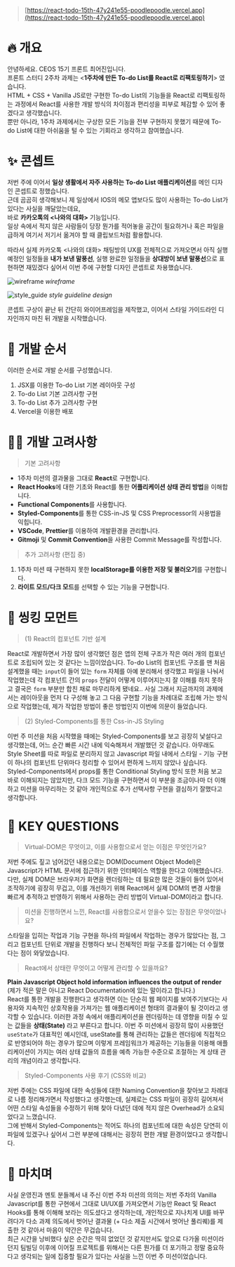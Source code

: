 > [https://react-todo-15th-47y241e55-poodlepoodle.vercel.app](https://react-todo-15th-47y241e55-poodlepoodle.vercel.app)

# 🔥 개요

안녕하세요. CEOS 15기 프론트 최어진입니다.  
프론트 스터디 2주차 과제는
<**1주차에 만든 To-do List를 React로 리팩토링하기**> 였습니다.  
HTML + CSS + Vanilla JS로만 구현한 To-do List의 기능들을
React로 리팩토링하는 과정에서 React를 사용한 개발 방식의 차이점과 편리성을
피부로 체감할 수 있어 좋겠다고 생각했습니다.  
뿐만 아니라, 1주차 과제에서는 구상한 모든 기능을 전부 구현하지 못했기 때문에
To-do List에 대한 아쉬움을 털 수 있는 기회라고 생각하고 참여했습니다.  

# ✨ 콘셉트

저번 주에 이어서 **일상 생활에서 자주 사용하는 To-do List 애플리케이션**를
메인 디자인 콘셉트로 정했습니다.  
근데 곰곰히 생각해보니 제 일상에서 IOS의 메모 앱보다도
많이 사용하는 To-do List가 있다는 사실을 깨달았는데요,  
바로 **카카오톡의 <나와의 대화>** 기능입니다.  
일상 속에서 적지 않은 사람들이 당장 뭔가를 적어놓을 공간이 필요하거나
혹은 파일을 급하게 여기서 저기서 옮겨야 할 때 클립보드처럼 활용합니다.  

따라서 실제 카카오톡 <나와의 대화> 채팅방의 UX를 전체적으로 가져오면서
아직 실행 예정인 일정들을 **내가 보낸 말풍선**,
실행 완료한 일정들을 **상대방이 보낸 말풍선**으로 표현하면 재밌겠다 싶어서
이번 주에 구현할 디자인 콘셉트로 차용했습니다.  

![wireframe](https://user-images.githubusercontent.com/6462456/160066065-4a400c28-07e1-4ba4-b7a2-3f321fff9f57.jpg)
_wireframe_

![style_guide](https://user-images.githubusercontent.com/6462456/160102817-b8077fcf-bd83-4dcd-a3f0-27b9138ac457.jpg)
_style guideline design_

콘셉트 구상이 끝난 뒤 간단히 와이어프레임을 제작했고,
이어서 스타일 가이드라인 디자인까지 마친 뒤 개발을 시작했습니다.  

# 🧭 개발 순서

이러한 순서로 개발 순서를 구성했습니다.

1. JSX를 이용한 To-do List 기본 레이아웃 구성
2. To-do List 기본 고려사항 구현
3. To-do List 추가 고려사항 구현
4. Vercel을 이용한 배포

# ✍🏻 개발 고려사항

> 기본 고려사항
- 1주차 미션의 결과물을 그대로 **React**로 구현합니다.
- **React Hooks**에 대한 기초와 React를 통한 **어플리케이션 상태 관리 방법**을 이해합니다.
- **Functional Components**를 사용합니다.
- **Styled-Components**를 통한 CSS-in-JS 및 CSS Preprocessor의 사용법을 익힙니다.
- **VSCode**, **Prettier**를 이용하여 개발환경을 관리합니다.
- **Gitmoji** 및 **Commit Convention**을 사용한 Commit Message를 작성합니다.

> 추가 고려사항 (편집 중)
1. 1주차 미션 때 구현하지 못한 **localStorage를 이용한 저장 및 불러오기**를 구현합니다.
2. **라이트 모드/다크 모드**를 선택할 수 있는 기능을 구현합니다.  

# 🧐 씽킹 모먼트

> (1) React의 컴포넌트 기반 설계

React로 개발하면서 가장 많이 생각했던 점은 앱의 전체 구조가
작은 여러 개의 컴포넌트로 조립되어 있는 것 같다는 느낌이었습니다.
To-do List의 컴포넌트 구조를 맨 처음 설계했을 때는
`input`이 들어 있는 `form` 자체를 아예 분리해서 생각했고
파일을 나눠서 작업했는데 각 컴포넌트 간의 `props` 전달이 어떻게
이루어지는지 잘 이해를 하지 못하고 결국은 `form` 부분만
합친 채로 마무리하게 됐네요.. 사실 그래서 지금까지의 과제에서는
레이아웃을 먼저 다 구성해 놓고 그 다음 구현할 기능을 차례대로
조립해 가는 방식으로 작업했는데, 제가 작업한 방법이 좋은 방법인지
이번에 의문이 들었습니다.

> (2) Styled-Components를 통한 Css-in-JS Styling

이번 주 미션을 처음 시작했을 때에는 Styled-Components를
보고 굉장히 낯설다고 생각했는데, 어느 순간 빠른 시간 내에
익숙해져서 개발했던 것 같습니다. 아무래도 Style Sheet를 
따로 파일로 분리하지 않고 Javascript 파일 내에서
스타일 - 기능 구현이 하나의 컴포넌트 단위마다 정리할 수 있어서
편하게 느끼지 않았나 싶습니다.  
Styled-Components에서 props를 통한 Conditional Styling 방식 또한
처음 보고 바로 이해되지는 않았지만, 다크 모드 기능을 구현하면서
이 부분을 조금이나마 더 이해하고 미션을 마무리하는 것 같아 개인적으로
추가 선택사항 구현을 결심하기 잘했다고 생각합니다.  

# 📎 KEY QUESTIONS

> Virtual-DOM은 무엇이고, 이를 사용함으로서 얻는 이점은 무엇인가요?

저번 주에도 짚고 넘어갔던 내용으로는 DOM(Document Object Model)은
Javascript가 HTML 문서에 접근하기 위한 인터페이스 역할을 한다고
이해했습니다. 다만, 실제 DOM은 브라우저가 화면을 렌더링하는 데 필요한
많은 것들이 들어 있어서 조작하기에 굉장히 무겁고, 이를 개선하기 위해
React에서 실제 DOM의 변경 사항을 빠르게 추적하고 반영하기 위해서
사용하는 관리 방법이 Virtual-DOM이라고 합니다.  

> 미션을 진행하면서 느낀, React를 사용함으로서 얻을수 있는 장점은 무엇이었나요?

스타일을 입히는 작업과 기능 구현을 하나의 파일에서 작업하는 경우가 많았다는 점,
그리고 컴포넌트 단위로 개발을 진행하다 보니 전체적인 파일 구조를 잡기에는
더 수월했다는 점이 와닿았습니다.  

> React에서 상태란 무엇이고 어떻게 관리할 수 있을까요?

**Plain Javascript Object hold information influences the output of render**  
(제가 적은 말은 아니고 React Documentation에 있는 말이라고 합니다.)  
React를 통한 개발을 진행한다고 생각하면 이는 단순히 웹 페이지를 보여주기보다는
사용자와 지속적인 상호작용을 가져가는 웹 애플리케이션 형태의 결과물이 될 것이라고
생각할 수 있습니다. 이러한 과정 속에서 애플리케이션을 렌더링하는 데 영향을
미칠 수 있는 값들을 **상태(State)** 라고 부른다고 합니다.
이번 주 미션에서 굉장히 많이 사용했던 `useState`가 대표적인 예시인데,
useState를 통해 관리하는 값들은 렌더링에 직접적으로 반영되어야 하는
경우가 많으며 이렇게 프레임워크가 제공하는 기능들을 이용해
애플리케이션이 가지는 여러 상태 값들의 흐름을 예측 가능한 수준으로
조절하는 게 상태 관리의 개념이라고 생각합니다.

> Styled-Components 사용 후기 (CSS와 비교)

저번 주에는 CSS 파일에 대한 속성들에 대한 Naming Convention을 찾아보고
차례대로 나름 정리해가면서 작성했다고 생각했는데,
실제로는 CSS 파일이 굉장히 길어져서 어떤 스타일 속성들을 수정하기 위해
찾아 다녔던 데에 적지 않은 Overhead가 소요되었다고 느꼈습니다.  
그에 반해서 Styled-Components는 적어도 하나의 컴포넌트에 대한 속성은
당연히 이 파일에 있겠구나 싶어서 그런 부분에 대해서는 굉장히
편한 개발 환경이었다고 생각합니다.  

# 🥲 마치며

사실 운영진과 멘토 분들께서 내 주신 이번 주차 미션의 의의는
저번 주차의 Vanilla Javascript를 통한 구현에서 그대로 UI/UX를 가져오면서
기능만 React 및 React Hooks를 통해 이해해 보라는 의도셨다고 생각하는데,
개인적으로 지나치게 UI를 바꾸려다가 다소 과제 의도에서 벗어난 결과물
(+ 다소 제출 시간에서 벗어난 풀리퀘)를 제출한 것 같아서 마음이 약간은 무겁습니다.  
최근 시간을 낭비했다 싶은 순간은 딱히 없었던 것 같지만서도 앞으로 다가올 미션이라던지
팀빌딩 이후에 이어질 프로젝트를 위해서는 다른 뭔가를 더 포기하고
정말 중요하다고 생각되는 일에 집중할 필요가 있다는 사실을 느낀 이번 주 미션이었습니다.  